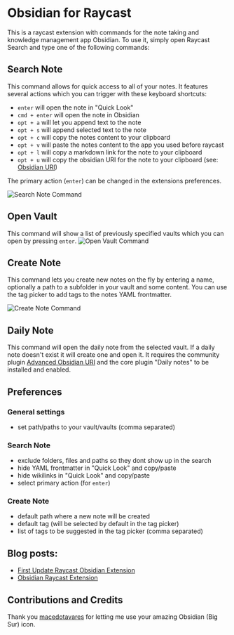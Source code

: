 # Obsidian for Raycast
This is a raycast extension with commands for the note taking and knowledge management app Obsidian. To use it, simply open Raycast Search and type one of the following commands:

## Search Note
This command allows for quick access to all of your notes.
It features several actions which you can trigger with these keyboard shortcuts: 
- `enter` will open the note in "Quick Look"
- `cmd + enter` will open the note in Obsidian
- `opt + a` will let you append text to the note
- `opt + s` will append selected text to the note
- `opt + c` will copy the notes content to your clipboard
- `opt + v` will paste the notes content to the app you used before raycast
- `opt + l` will copy a markdown link for the note to your clipboard
- `opt + u` will copy the obsidian URI for the note to your clipboard (see: [Obsidian URI](https://help.obsidian.md/Advanced+topics/Using+obsidian+URI))

The primary action (`enter`) can be changed in the extensions preferences.

![Search Note Command](https://user-images.githubusercontent.com/67844154/161255751-8a460ca1-c38f-4133-adaa-909f7a450ab1.png)



## Open Vault
This command will show a list of previously specified vaults which you can open by pressing `enter`.
![Open Vault Command](https://user-images.githubusercontent.com/67844154/161255791-66445ad2-0e27-4c5b-b751-a8a404d18c15.png)



## Create Note
This command lets you create new notes on the fly by entering a name, optionally a path to a subfolder in your vault and some content. You can use the tag picker to add tags to the notes YAML frontmatter.

![Create Note Command](https://user-images.githubusercontent.com/67844154/161255831-b21fd820-68b8-4829-a654-b470646ba67b.png)


## Daily Note
This command will open the daily note from the selected vault. If a daily note doesn't exist it will create one and open it.
It requires the community plugin [Advanced Obsidian URI](https://obsidian.md/plugins?id=obsidian-advanced-uri) and the core plugin "Daily notes" to be installed and enabled.

## Preferences
### General settings
- set path/paths to your vault/vaults (comma separated)
### Search Note
- exclude folders, files and paths so they dont show up in the search
- hide YAML frontmatter in "Quick Look" and copy/paste
- hide wikilinks in "Quick Look" and copy/paste
- select primary action (for `enter`)
### Create Note
- default path where a new note will be created
- default tag (will be selected by default in the tag picker)
- list of tags to be suggested in the tag picker (comma separated)

## Blog posts:
- [First Update Raycast Obsidian Extension](https://www.marc-julian.de/2022/03/Obsidian%20Raycast%20Extension%20Update.html)
- [Obsidian Raycast Extension](https://www.marc-julian.de/2022/01/raycastobsidian.html)

## Contributions and Credits
Thank you [macedotavares](https://forum.obsidian.md/t/big-sur-icon/8121?u=marcjulian) for letting me use your amazing Obsidian (Big Sur) icon.
